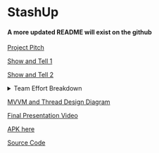 # StashUp

#### A more updated README will exist on the github

[Project Pitch](https://www.youtube.com/watch?v=kdr1QGdF5wQ&feature=youtu.be)

[Show and Tell 1](https://www.youtube.com/watch?v=kdr1QGdF5wQ&feature=youtu.be)

[Show and Tell 2](https://youtu.be/P-O299EfgAY)

<details>
  <summary>Team Effort Breakdown</summary>
  
  <h3>Scott Luu</h3>
  <pre>
  Brainstormed ideas/tasks and coordinated tasks among members
  Implemented Expenditure page’s design and features,  including:
    Data extraction from Firebase for:
    City & Country’s Avg. Spending
    Determine a city’s High vs. Low Season
    A ListView with a custom BaseAdapter to displays % of transactions’ category
    Utilize Michael’s Country/City Selection dropdown tool to get information of countries and cities for the above methods 

  </pre>
  
  <h3>Tejeshwar Singh Multani</h3>
  <pre>
  Implemented the home page design
  Implemented the transactions list in home page that displays all the transaction data the user has from the Firebase database
  Making sure that all requirements of show and tells, final presentations are met, and what we are presenting corrects depicts our app
  </pre>
  
  <h3>Michael Zhu</h3>
  <pre>
  Core components:
    Created AuthViewModel, AuthViewModelFactory and AuthRepository that interacts with Firebase Authentication to verify/register users
    Currency type changer using a Currency Library
    Extract countries and cities data from a JSON file
    Created Transaction ViewModel, TransactionViewModelFactory, and Transaction Repository with methods to store and retrieve data from Firebase with MVVM architecture
    Custom adapter to display transactions in a RecyclerView
    Custom adapter to display persons in a ListView
  Authentication implementations such as:
    Login and Register functionality
    Forgot Password functionality
    Profile update methods functionality
  Transactions implementations such as:
    Transaction creation
    Transaction list which displays all transactions owned by or shared with the user
    Feature to edit transaction details and save to Firebase
    Feature to fetch transactions with QR codes or by an identifier
  </pre>
  
</details>

[MVVM and Thread Design Diagram](https://docs.google.com/presentation/d/1CjuodK9SNi6eGaUnif9J1mQivT2SN5kppOBAr81Drfg/edit?usp=sharing)

[Final Presentation Video]()

[APK here](https://github.com/m-j-z/StashUp/releases/download/v0.01/StashUp.apk)

[Source Code](https://github.com/m-j-z/StashUp)
